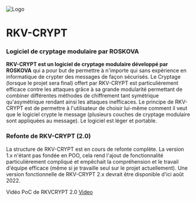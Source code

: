 ![Logo](https://raw.githubusercontent.com/Roskova/RKVCRYPT/a37b6a0e6c9e839298c3634781254fae91c19caf/logo.png)
# RKV-CRYPT
### Logiciel de cryptage modulaire par ROSKOVA
**RKV-CRYPT est un logiciel de cryptage modulaire développé par ROSKOVA** qui a pour but de permettre à n'importe qui sans expérience en informatique de crypter des messages de façon sécurisés. Le Cryptage (lorsque le projet sera final) offert par RKV-CRYPT est particulièrement efficace contre les attaques grâce à sa grande modularité permettant de combiner différentes méthodes de chiffrement tant symétrique qu'asymétrique rendant ainsi les attaques inefficaces. Le principe de RKV-CRYPT est de permettre à l'utilisateur de choisir lui-même comment il veut que le logiciel crypte le message (plusieurs couches de cryptage modulaire sont appliquées au message). Le logiciel est léger et portable.

### Refonte de RKV-CRYPT (2.0)
La structure de RKV-CRYPT est en cours de refonte complète. La version 1.x n'étant pas fondée en POO, cela rend l'ajout de fonctionnalité particulièrement compliqué et empêchait la compréhension et le travail d'équipe efficace (même si je travaille seul sur le projet actuellement). Une version fonctionnelle de RKV-CRYPT 2.x devrait être disponible d'ici août 2022.

Vidéo PoC de RKVCRYPT 2.0
[Video](https://youtu.be/Qn9V6ffrxUA)

